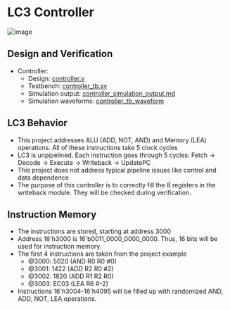 # LC3 Controller
![image](https://github.com/coolnikitav/coding-lessons/assets/30304422/6709a018-5cc2-4024-8da9-2f176df188a4)

## Design and Verification
- Controller:
  - Design: [controller.v](https://github.com/coolnikitav/nikitas-notebook/blob/main/engineering/lc3-controller-project1/controller/controller.v)
  - Testbench: [controller_tb.sv](https://github.com/coolnikitav/nikitas-notebook/blob/main/engineering/lc3-controller-project1/controller/controller_tb.sv)
  - Simulation output: [controller_simulation_output.md](https://github.com/coolnikitav/nikitas-notebook/blob/main/engineering/lc3-controller-project1/controller/controller_simulation_output.md)
  - Simulation waveforms: [controller_tb_waveform](https://github.com/coolnikitav/nikitas-notebook/blob/main/engineering/lc3-controller-project1/controller/controller_tb_waveform.md)

## LC3 Behavior
- This project addresses ALU (ADD, NOT, AND) and Memory (LEA) operations. All of these instructions take 5 clock cycles
- LC3 is unpipelined. Each instruction goes through 5 cycles: Fetch -> Decode -> Execute -> Writeback -> UpdatePC
- This project does not address typical pipeline issues like control and data dependence
- The purpose of this controller is to correctly fill the 8 registers in the writeback module. They will be checked during verification.

## Instruction Memory
- The instructions are stored, starting at address 3000
- Address 16'h3000 is 16'b0011_0000_0000_0000. Thus, 16 bits will be used for instruction memory.
- The first 4 instructions are taken from the project example
  - @3000: 5020 (AND R0 R0 #0)
  - @3001: 1422 (ADD R2 R0 #2)
  - @3002: 1820 (ADD R1 R2 R0)
  - @3003: EC03 (LEA R6 #-2)
- Instructions 16'h3004-16'h4095 will be filled up with randomized AND, ADD, NOT, LEA operations.
